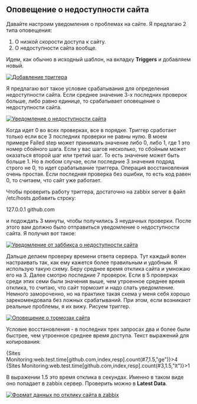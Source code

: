 ## Оповещение о недоступности сайта

Давайте настроим уведомления о проблемах на сайте. Я предлагаю 2 типа оповещения:

1.  О низкой скорости доступа к сайту.
2.  О недоступности сайта вообще.

Идем, как обычно в исходный шаблон, на вкладку **Triggers** и добавляем новый.

[![Добавление триггера](https://serveradmin.ru/wp-content/uploads/2019/03/zabbix-site-monitoring-20.png)](https://serveradmin.ru/wp-content/uploads/2019/03/zabbix-site-monitoring-20.png)

Я предлагаю вот такое условие срабатывания для определения недоступности сайта. Если среднее значение 3-х последних проверок больше, либо равно единице, то срабатывает оповещение о недоступности сайта.

[![Уведомление о недоступности сайта](https://serveradmin.ru/wp-content/uploads/2019/03/zabbix-site-monitoring-21.png)](https://serveradmin.ru/wp-content/uploads/2019/03/zabbix-site-monitoring-21.png)

Когда идет 0 во всех проверках, все в порядке. Триггер сработает только если все 3 последних проверки не равны нулю. В моем примере Failed step может принимать значение либо 0, либо 1, где 1 это номер сбойного шага. Если у вас шагов несколько, то сбойным может оказаться второй шаг или третий шаг. То есть значение может быть больше 1. Но в любом случае, если последние 3 значения подряд строго не 0, то идет срабатывание триггера. Операция восстановления очень простая. Если последняя проверка без ошибки, то есть код равен 0, то считаем, что сайт уже работает.

Чтобы проверить работу триггера, достаточно на zabbix server в файл /etc/hosts добавить строку:

127.0.0.1 github.com

и подождать 3 минуты, чтобы получились 3 неудачных проверки. После этого вам должно было отправиться уведомление о недоступности сайта. Я получил вот такое:

[![Уведомление от заббикса о недоступности сайта](https://serveradmin.ru/wp-content/uploads/2019/03/zabbix-site-monitoring-24.png)](https://serveradmin.ru/wp-content/uploads/2019/03/zabbix-site-monitoring-24.png)

Дальше делаем проверку времени ответа сервера. Тут каждый волен настраивать так, как ему кажется более правильным и удобным. Я использую такую схему. Беру среднее время отклика сайта и умножаю его на 3. Далее смотрю последние 7 проверок. Если в 5 проверках среди этих семи были значения выше, чем утроенное среднее время отклика, то считаю, что сайт тормозит и надо слать уведомление. Немного замороченно, но на практике такая схема у меня себя хорошо зарекомендовала без ложных срабатываний. При этом, если возникают реальные проблемы, я их вижу. Рисуем триггер.

[![Оповещение о тормозах сайта](https://serveradmin.ru/wp-content/uploads/2019/03/zabbix-site-monitoring-22.png)](https://serveradmin.ru/wp-content/uploads/2019/03/zabbix-site-monitoring-22.png)

Условие восстановления - в последних трех запросах два и более были быстрее, чем утроенное среднее время доступа. Текст выражений для копирования:

{Sites Monitoring:web.test.time[github.com,index,resp].count(#7,1.5,"ge")}>4
{Sites Monitoring:web.test.time[github.com,index,resp].count(#3,1.5,"lt")}>1

В выражении 1.5 это время отклика в секундах. Именно в таком виде оно попадает в zabbix сервер. Проверить можно в **Latest Data**.

[![Формат данных по отклику сайта в zabbix](https://serveradmin.ru/wp-content/uploads/2019/03/zabbix-site-monitoring-23.png)](https://serveradmin.ru/wp-content/uploads/2019/03/zabbix-site-monitoring-23.png)